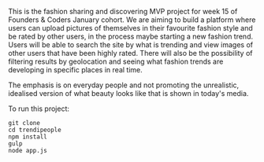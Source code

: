 This is the fashion sharing and discovering MVP project for week 15 of Founders & Coders January cohort. We are aiming to build a platform where users can upload pictures of themselves in their favourite fashion style and be rated by other users, in the process maybe starting a new fashion trend. Users will be able to search the site by what is trending and view images of other users that have been highly rated. There will also be the possibility of filtering results by geolocation and seeing what fashion trends are developing in specific places in real time.

The emphasis is on everyday people and not promoting the unrealistic, idealised version of what beauty looks like that is shown in today's media.



To run this project:

```git clone```  
```cd trendipeople```  
```npm install```  
```gulp```  
```node app.js```

